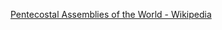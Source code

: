 ﻿[Pentecostal Assemblies of the World - Wikipedia](https://en.wikipedia.org/wiki/Pentecostal_Assemblies_of_the_World)